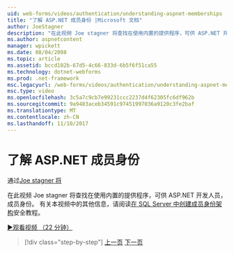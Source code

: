 ```yaml
---
uid: web-forms/videos/authentication/understanding-aspnet-memberships
title: "了解 ASP.NET 成员身份 |Microsoft 文档"
author: JoeStagner
description: "在此视频 Joe stagner 将查找在使用内置的提供程序，可供 ASP.NET 开发人员，成员身份。 有关此应用的其他信息..."
ms.author: aspnetcontent
manager: wpickett
ms.date: 08/04/2008
ms.topic: article
ms.assetid: bccd102b-67d5-4c66-833d-6b5f6f51ca55
ms.technology: dotnet-webforms
ms.prod: .net-framework
msc.legacyurl: /web-forms/videos/authentication/understanding-aspnet-memberships
msc.type: video
ms.openlocfilehash: 3c5a7c9cb7e99231ccc2237d4f62305fc6df962b
ms.sourcegitcommit: 9a9483aceb34591c97451997036a9120c3fe2baf
ms.translationtype: MT
ms.contentlocale: zh-CN
ms.lasthandoff: 11/10/2017
---
```

<a name="understanding-aspnet-memberships"></a>了解 ASP.NET 成员身份
====================
通过[Joe stagner 将](https://github.com/JoeStagner)

在此视频 Joe stagner 将查找在使用内置的提供程序，可供 ASP.NET 开发人员，成员身份。 有关本视频中的其他信息，请阅读[在 SQL Server 中创建成员身份架构](../../overview/older-versions-security/membership/creating-the-membership-schema-in-sql-server-vb.md)安全教程。

[&#9654;观看视频 （22 分钟）](https://channel9.msdn.com/Blogs/ASP-NET-Site-Videos/understanding-aspnet-memberships)

>[!div class="step-by-step"]
[上一页](use-custom-principal-objects.md)
[下一页](configuring-sql-to-work-with-membership-schemas.md)
